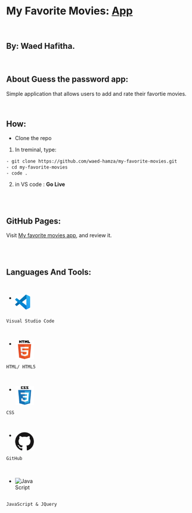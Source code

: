 # My Favorite Movies: [App][1]

<br/>

## By: Waed Hafitha.

<br/>

## About Guess the password app:
Simple application that allows users to add and rate their favortie movies.

<br/>


## How: 
 - Clone the repo 
 1. In treminal, type:

 ```
 - git clone https://github.com/waed-hamza/my-favorite-movies.git
 - cd my-favorite-movies
 - code .
 ```

 2. in VS code :
 **Go Live**

<br><br>

## GitHub Pages:
Visit [My favorite movies app][1], and review it.

<br><br>


## Languages And Tools:
<br/>

* <img align="left" alt="Visual Studio Code" width="40px" src="https://raw.githubusercontent.com/github/explore/80688e429a7d4ef2fca1e82350fe8e3517d3494d/topics/visual-studio-code/visual-studio-code.png" /> 

<br/>

    Visual Studio Code

<br/> 

* <img align="left" alt="Visual Studio Code" width="50px" src="https://raw.githubusercontent.com/github/explore/80688e429a7d4ef2fca1e82350fe8e3517d3494d/topics/html/html.png" /> 

<br/>

    HTML/ HTML5

<br/> 

* <img align="left" alt="Visual Studio Code" width="50px" src="https://raw.githubusercontent.com/github/explore/80688e429a7d4ef2fca1e82350fe8e3517d3494d/topics/css/css.png" /> 

<br/>

    CSS

<br/> 

* <img align="left" alt="Visual Studio Code" width="50px" src="https://raw.githubusercontent.com/github/explore/78df643247d429f6cc873026c0622819ad797942/topics/github/github.png" /> 

<br/>

    GitHub

<br/>

* <img align="left" alt="JavaScript" width="50px" src="https://cdn.iconscout.com/icon/free/png-256/javascript-2038874-1720087.png"/> 

<br/>

    JavaScript & JQuery

<br/>

[1]:https://waed-hamza.github.io/guess-the-password/
